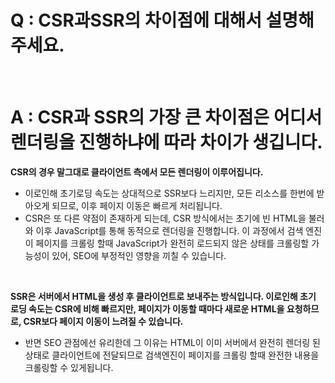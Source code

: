 # Q : CSR과SSR의 차이점에 대해서 설명해주세요.

<br />

# A : CSR과 SSR의 가장 큰 차이점은 어디서 렌더링을 진행하냐에 따라 차이가 생깁니다.

**CSR의 경우 말그대로 클라이언트 측에서 모든 렌더링이 이루어집니다.**

- 이로인해 초기로딩 속도는 상대적으로 SSR보다 느리지만, 모든 리소스를 한번에 받아오게 되므로, 이후 페이지 이동은 빠르게 처리됩니다.
- CSR은 또 다른 약점이 존재하게 되는데, CSR 방식에서는 초기에 빈 HTML을 불러와 이후 JavaScript를 통해 동적으로 렌더링을 진행합니다. 이 과정에서 검색 엔진이 페이지를 크롤링 할때 JavaScript가 완전히 로드되지 않은 상태를 크롤링할 가능성이 있어, SEO에 부정적인 영향을 끼칠 수 있습니다.

<br />

**SSR은 서버에서 HTML을 생성 후 클라이언트로 보내주는 방식입니다. 이로인해 초기 로딩 속도는 CSR에 비해 빠르지만, 페이지가 이동할 때마다 새로운 HTML을 요청하므로, CSR보다 페이지 이동이 느려질 수 있습니다.**

- 반면 SEO 관점에선 유리한데 그 이유는 HTML이 이미 서버에서 완전히 렌더링 된 상태로 클라이언트에 전달되므로 검색엔진이 페이지를 크롤링 할때 완전한 내용을 크롤링할 수 있게됩니다.
